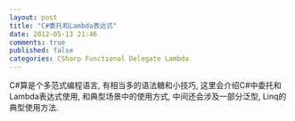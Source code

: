 ```yaml
---
layout: post
title: "C#委托和Lambda表达式"
date: 2012-05-13 21:46
comments: true
published: false
categories: CSharp Functional Delegate Lambda
---
```


C#算是个多范式编程语言, 有相当多的语法糖和小技巧, 这里会介绍C#中委托和Lambda表达式使用, 和典型场景中的使用方式, 中间还会涉及一部分泛型, Linq的典型使用方法.


